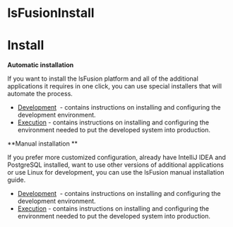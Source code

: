 # lsFusionInstall

# Install

**Automatic installation**

If you want to install the lsFusion platform and all of the additional applications it requires in one click, you can use special installers that will automate the process.

-   [Development](lsFusionDevelopment_auto_.md)  - contains instructions on installing and configuring the development environment.
-   [Execution](lsFusionExecution_auto_.md) - contains instructions on installing and configuring the environment needed to put the developed system into production.

**Manual installation **

If you prefer more customized configuration, already have IntelliJ IDEA and PostgreSQL installed, want to use other versions of additional applications or use Linux for development, you can use the lsFusion manual installation guide.

-   [Development](lsFusionDevelopment_manual_.md)  - contains instructions on installing and configuring the development environment.
-   [Execution](lsFusionExecution_manual_.md) - contains instructions on installing and configuring the environment needed to put the developed system into production.
